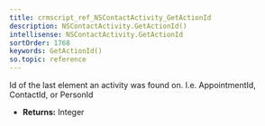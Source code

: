 ```yaml
---
title: crmscript_ref_NSContactActivity_GetActionId
description: NSContactActivity.GetActionId()
intellisense: NSContactActivity.GetActionId
sortOrder: 1768
keywords: GetActionId()
so.topic: reference
---
```



Id of the last element an activity was found on. I.e. AppointmentId, ContactId, or PersonId



* **Returns:** Integer


